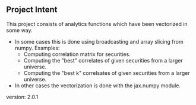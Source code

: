 ## Project Intent
This project consists of analytics functions which have been vectorized in some way.
- In some cases this is done using broadcasting and array slicing from numpy.
  Examples:
    - Computing correlation matrix for securities.
    - Computing the "best" correlates of given securities from a larger universe.
    - Computing the "best k" correlsates of given securities from a larger universe.
- In other cases the vectorization is done with the jax.numpy module.

version: 2.0.1


